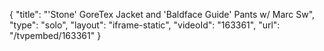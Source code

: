 {
    "title": "'Stone' GoreTex Jacket and 'Baldface Guide' Pants w\/ Marc Sw",
    "type": "solo",
    "layout": "iframe-static",
    "videoId": "163361",
    "url": "\/tvpembed\/163361"
}